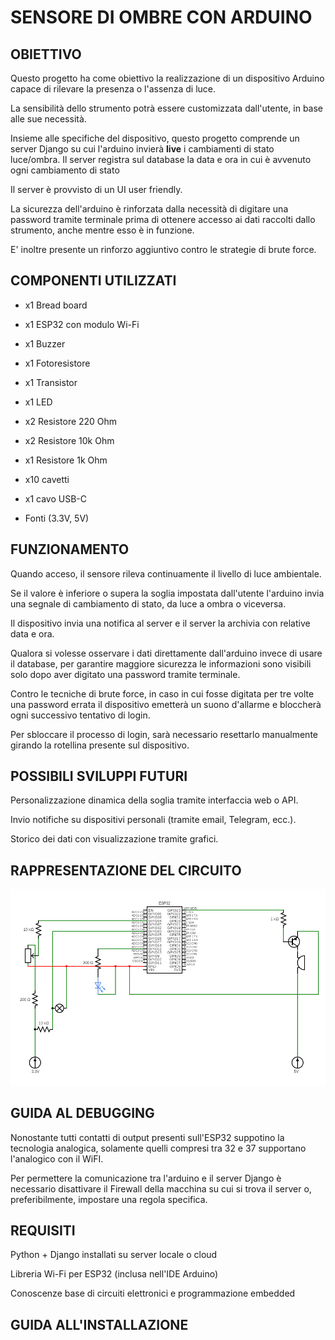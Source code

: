 # SENSORE DI OMBRE CON ARDUINO

## OBIETTIVO

Questo progetto ha come obiettivo la realizzazione di un dispositivo Arduino capace di rilevare la presenza o l'assenza di luce.

La sensibilità dello strumento potrà essere customizzata dall'utente, in base alle sue necessità.

Insieme alle specifiche del dispositivo, questo progetto comprende un server Django su cui l'arduino invierà **live** i cambiamenti di stato luce/ombra. Il server registra sul database la data e ora in cui è avvenuto ogni cambiamento di stato

Il server è provvisto di un UI user friendly.

La sicurezza dell'arduino è rinforzata dalla necessità di digitare una password tramite terminale prima di ottenere accesso ai dati raccolti dallo strumento, anche mentre esso è in funzione.

E' inoltre presente un rinforzo aggiuntivo contro le strategie di brute force.


## COMPONENTI UTILIZZATI

- x1 Bread board

- x1 ESP32 con modulo Wi-Fi

- x1 Buzzer

- x1 Fotoresistore

- x1 Transistor

- x1 LED

- x2 Resistore 220 Ohm
  
- x2 Resistore 10k Ohm

- x1 Resistore 1k Ohm

- x10 cavetti

- x1 cavo USB-C

- Fonti (3.3V, 5V)

## FUNZIONAMENTO

Quando acceso, il sensore rileva continuamente il livello di luce ambientale.

Se il valore è inferiore o supera la soglia impostata dall'utente l'arduino invia una segnale di cambiamento di stato, da luce a ombra o viceversa.

Il dispositivo invia una notifica al server e il server la archivia con relative data e ora.

Qualora si volesse osservare i dati direttamente dall'arduino invece di usare il database, per garantire maggiore sicurezza le informazioni sono visibili solo dopo aver digitato una password tramite terminale.

Contro le tecniche di brute force, in caso in cui fosse digitata per tre volte una password errata il dispositivo emetterà un suono d'allarme e bloccherà ogni successivo tentativo di login.

Per sbloccare il processo di login, sarà necessario resettarlo manualmente girando la rotellina presente sul dispositivo.


## POSSIBILI SVILUPPI FUTURI

Personalizzazione dinamica della soglia tramite interfaccia web o API.

Invio notifiche su dispositivi personali (tramite email, Telegram, ecc.).

Storico dei dati con visualizzazione tramite grafici.

## RAPPRESENTAZIONE DEL CIRCUITO

![Circuito](circuit.png)

## GUIDA AL DEBUGGING

Nonostante tutti contatti di output presenti sull'ESP32 suppotino la tecnologia analogica, solamente quelli compresi tra 32 e 37 supportano l'analogico con il WiFI.

Per permettere la comunicazione tra l'arduino e il server Django è necessario disattivare il Firewall della macchina su cui si trova il server o, preferibilmente, impostare una regola specifica.

## REQUISITI

Python + Django installati su server locale o cloud

Libreria Wi-Fi per ESP32 (inclusa nell'IDE Arduino)

Conoscenze base di circuiti elettronici e programmazione embedded

## GUIDA ALL'INSTALLAZIONE
